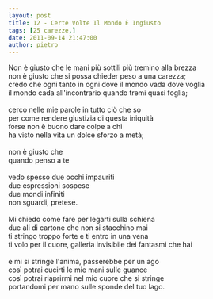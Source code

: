```yaml
---
layout: post
title: 12 - Certe Volte Il Mondo È Ingiusto
tags: [25 carezze,]
date: 2011-09-14 21:47:00
author: pietro
---
```

Non è giusto che le mani più sottili più tremino alla brezza<br/>non è giusto che si possa chieder peso a una carezza;<br/>credo che ogni tanto in ogni dove il mondo vada dove voglia<br/>il mondo cada all'incontrario quando tremi quasi foglia;<br/><br/>cerco nelle mie parole in tutto ciò che so<br/>per come rendere giustizia di questa iniquità<br/>forse non è buono dare colpe a chi<br/>ha visto nella vita un dolce sforzo a metà;<br/><br/>non è giusto che<br/>quando penso a te<br/><br/>vedo spesso due occhi impauriti<br/>due espressioni sospese<br/>due mondi infiniti<br/>non sguardi, pretese.<br/><br/>Mi chiedo come fare per legarti sulla schiena<br/>due ali di cartone che non si stacchino mai<br/>ti stringo troppo forte e ti entro in una vena<br/>ti volo per il cuore, galleria invisibile dei fantasmi che hai<br/><br/>e mi si stringe l'anima, passerebbe per un ago<br/>così potrai cucirti le mie mani sulle guance<br/>così potrai riaprirmi nel mio cuore che si stringe<br/>portandomi per mano sulle sponde del tuo lago.

